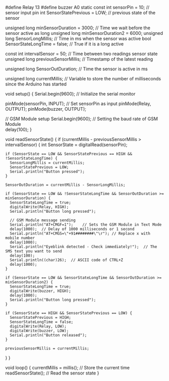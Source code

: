 #define Relay 13
#define buzzer A0
static const int sensorPin = 10;                    // sensor input pin 
int SensorStatePrevious = LOW;                      // previous state of the sensor

unsigned long minSensorDuration = 3000; // Time we wait before the sensor active as long 
unsigned long minSensorDuration2 = 6000;
unsigned long SensorLongMillis;                // Time in ms when the sensor was active
bool SensorStateLongTime = false;                  // True if it is a long active

const int intervalSensor = 50;                      // Time between two readings sensor state
unsigned long previousSensorMillis;                 // Timestamp of the latest reading

unsigned long SensorOutDuration;                  // Time the sensor is active in ms

unsigned long currentMillis;          // Variable to store the number of milliseconds since the Arduino has started

void setup() {
  Serial.begin(9600);                 // Initialize the serial monitor

  pinMode(sensorPin, INPUT);          // Set sensorPin as input
  pinMode(Relay, OUTPUT);
  pinMode(buzzer, OUTPUT);
  
  // GSM Module setup
  Serial.begin(9600);   // Setting the baud rate of GSM Module  
  delay(100);
}

void readSensorState() {
  if (currentMillis - previousSensorMillis > intervalSensor) {
    int SensorState = digitalRead(sensorPin);

    if (SensorState == LOW && SensorStatePrevious == HIGH && !SensorStateLongTime) {
      SensorLongMillis = currentMillis;
      SensorStatePrevious = LOW;
      Serial.println("Button pressed");
    }

    SensorOutDuration = currentMillis - SensorLongMillis;

    if (SensorState == LOW && !SensorStateLongTime && SensorOutDuration >= minSensorDuration) {
      SensorStateLongTime = true;
      digitalWrite(Relay, HIGH);
      Serial.println("Button long pressed");
      
      // GSM Module message sending
      Serial.println("AT+CMGF=1");    // Sets the GSM Module in Text Mode
      delay(1000);  // Delay of 1000 milliseconds or 1 second
      Serial.println("AT+CMGS=\"+91########\"\r"); // Replace x with mobile number
      delay(1000);
      Serial.println("Eyeblink detected - Check immediately!");  // The SMS text you want to send
      delay(100);
      Serial.println((char)26);  // ASCII code of CTRL+Z
      delay(1000);
    }

    if (SensorState == LOW && SensorStateLongTime && SensorOutDuration >= minSensorDuration2) {
      SensorStateLongTime = true;
      digitalWrite(buzzer, HIGH);
      delay(1000);
      Serial.println("Button long pressed");
    }

    if (SensorState == HIGH && SensorStatePrevious == LOW) {
      SensorStatePrevious = HIGH;
      SensorStateLongTime = false;
      digitalWrite(Relay, LOW);
      digitalWrite(buzzer, LOW);
      Serial.println("Button released");
    }

    previousSensorMillis = currentMillis;
  }
}

void loop() {
  currentMillis = millis();    // Store the current time
  readSensorState();           // Read the sensor state
}
